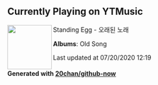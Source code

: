 ## Currently Playing on YTMusic

[<img align="left" width="100" src="https://lh3.googleusercontent.com/S_PnZP6AWF5NJ9bJH4Cm__43gliAAZmaDfW_QTqJe0QebBZWUyWDYy4CLuY3KfSa0rQhbNJ-Qgz1AQI">](https://music.youtube.com/channel/UC7-TE_bf3aypItpP7o7_nbg)

Standing Egg - 오래된 노래

**Albums**: Old Song

Last updated at 07/20/2020 12:19

#### Generated with [20chan/github-now](https://github.com/20chan/github-now)


<!--
**20chan/20chan** is a ✨ _special_ ✨ repository because its `README.md` (this file) appears on your GitHub profile.

Here are some ideas to get you started:

- 🔭 I’m currently working on ...
- 🌱 I’m currently learning ...
- 👯 I’m looking to collaborate on ...
- 🤔 I’m looking for help with ...
- 💬 Ask me about ...
- 📫 How to reach me: ...
- 😄 Pronouns: ...
- ⚡ Fun fact: ...
-->
